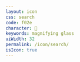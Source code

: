```yaml
---
layout: icon
css: search
code: f02e
character: 
keywords: magnifying glass
uiWidth: 32
permalink: /icon/search/
isIcon: true
---
```

